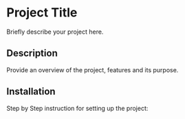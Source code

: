 # Project Title
Briefly describe your project here.

## Description
Provide an overview of the project, features and its purpose.

## Installation
Step by Step instruction for setting up the project:
